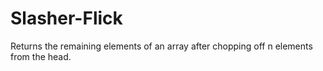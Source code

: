 # Slasher-Flick
Returns the remaining elements of an array after chopping off n elements from the head.
